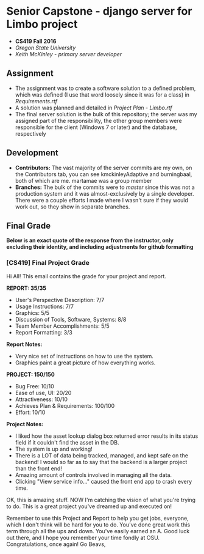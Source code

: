 # Senior Capstone - django server for Limbo project
* **CS419 Fall 2016**
* *Oregon State University*
* *Keith McKinley - primary server developer*

## Assignment
* The assignment was to create a software solution to a defined problem, which was defined (I use that word loosely since it was for a class) in *Requirements.rtf*
* A solution was planned and detailed in *Project Plan - Limbo.rtf*
* The final server solution is the bulk of this repository; the server was my assigned part of the responsibility, the other group members were responsible for the client (Windows 7 or later) and the database, respectively

## Development
* **Contributors:** The vast majority of the server commits are my own, on the Contributors tab, you can see kmckinleyAdaptive and burningbaal, both of which are me.
martamae was a group member
* **Branches:** The bulk of the commits were to *master* since this was not a production system and it was almost-exclusively by a single developer. There were a couple efforts I made where I wasn't sure if they would work out, so they show in separate branches.

## Final Grade
**Below is an exact quote of the response from the instructor, only excluding their identity, and including adjustments for github formatting**

	
### [CS419] Final Project Grade
Hi All! This email contains the grade for your project and report.

**REPORT: 35/35**
- User's Perspective Description: 7/7
- Usage Instructions: 7/7
- Graphics: 5/5
- Discussion of Tools, Software, Systems: 8/8
- Team Member Accomplishments: 5/5
- Report Formatting: 3/3

**Report Notes:**
- Very nice set of instructions on how to use the system.
- Graphics paint a great picture of how everything works.

**PROJECT: 150/150**
- Bug Free: 10/10
- Ease of use, UI: 20/20
- Attractiveness: 10/10
- Achieves Plan & Requirements: 100/100
- Effort: 10/10

**Project Notes:**
- I liked how the asset lookup dialog box returned error results in its status field if it couldn't find the asset in the DB.
- The system is up and working!
- There is a LOT of data being tracked, managed, and kept safe on the backend! I would so far as to say that the backend is a larger project than the front end!
- Amazing amount of controls involved in managing all the data.
- Clicking "View service info..." caused the front end app to crash every time.

OK, this is amazing stuff. NOW I'm catching the vision of what you're trying to do. This is a great project you've dreamed up and executed on!

Remember to use this Project and Report to help you get jobs, everyone, which I don't think will be hard for you to do. You've done great work this term through all the ups and down. You've easily earned an A. Good luck out there, and I hope you remember your time fondly at OSU. Congratulations, once again! Go Beavs,
